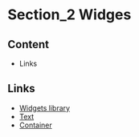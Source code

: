 # Section_2 Widges

## Content

- Links

## Links

- [Widgets library](https://docs.flutter.io/flutter/widgets/widgets-library.html)
- [Text](https://docs.flutter.io/flutter/widgets/Text-class.html)
- [Container](https://docs.flutter.io/flutter/widgets/Container-class.html)
